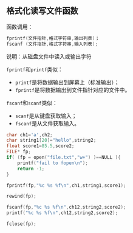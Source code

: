 ## 格式化读写文件函数

函数调用：

```c
fprintf(文件指针,格式字符串,输出列表)；
fscanf (文件指针,格式字符串,输入列表);
```

说明：从磁盘文件中读入或输出字符



`fprintf`和`printf`类似：

- `printf`是将数据输出到屏幕上（标准输出）；
- `fprintf`是将数据输出到文件指针对应的文件中。

`fscanf`和`scanf`类似：

- `scanf`是从键盘获取输入；
- `fscanf`是从文件获取输入。

```c
char ch1='a',ch2;
char string1[20]="hello",string2;
float score1=85.5,score2;
FILE* fp;
if( (fp = open("file.txt","w+") )==NULL ){
    printf("fail to fopen\n");
    return -1;
}

fprintf(fp,"%c %s %f\n",ch1,string1,score1);

rewind(fp);

fscanf(fp,"%c %s %f\n",ch12,string2,score2);
printf("%c %s %f\n",ch12,string2,score2);

fclose(fp);
```

